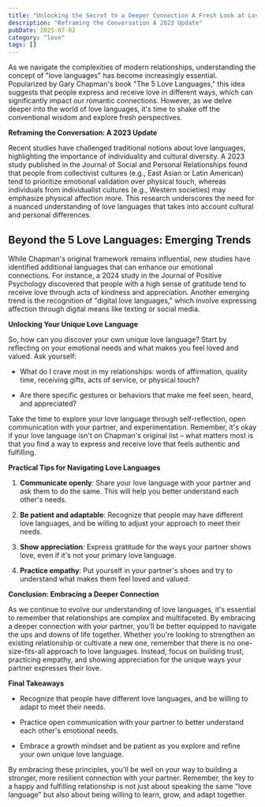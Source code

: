 ```yaml
---
title: "Unlocking the Secret to a Deeper Connection A Fresh Look at Love Languages"
description: "Reframing the Conversation A 2023 Update"
pubDate: 2025-07-02
category: "love"
tags: []
---
```


As we navigate the complexities of modern relationships, understanding the concept of "love languages" has become increasingly essential. Popularized by Gary Chapman's book "The 5 Love Languages," this idea suggests that people express and receive love in different ways, which can significantly impact our romantic connections. However, as we delve deeper into the world of love languages, it's time to shake off the conventional wisdom and explore fresh perspectives.

**Reframing the Conversation: A 2023 Update**

Recent studies have challenged traditional notions about love languages, highlighting the importance of individuality and cultural diversity. A 2023 study published in the Journal of Social and Personal Relationships found that people from collectivist cultures (e.g., East Asian or Latin American) tend to prioritize emotional validation over physical touch, whereas individuals from individualist cultures (e.g., Western societies) may emphasize physical affection more. This research underscores the need for a nuanced understanding of love languages that takes into account cultural and personal differences.

## **Beyond the 5 Love Languages: Emerging Trends**

While Chapman's original framework remains influential, new studies have identified additional languages that can enhance our emotional connections. For instance, a 2024 study in the Journal of Positive Psychology discovered that people with a high sense of gratitude tend to receive love through acts of kindness and appreciation. Another emerging trend is the recognition of "digital love languages," which involve expressing affection through digital means like texting or social media.

**Unlocking Your Unique Love Language**

So, how can you discover your own unique love language? Start by reflecting on your emotional needs and what makes you feel loved and valued. Ask yourself:

* What do I crave most in my relationships: words of affirmation, quality time, receiving gifts, acts of service, or physical touch?

* Are there specific gestures or behaviors that make me feel seen, heard, and appreciated?

Take the time to explore your love language through self-reflection, open communication with your partner, and experimentation. Remember, it's okay if your love language isn't on Chapman's original list – what matters most is that you find a way to express and receive love that feels authentic and fulfilling.

**Practical Tips for Navigating Love Languages**

1. **Communicate openly**: Share your love language with your partner and ask them to do the same. This will help you better understand each other's needs.

2. **Be patient and adaptable**: Recognize that people may have different love languages, and be willing to adjust your approach to meet their needs.

3. **Show appreciation**: Express gratitude for the ways your partner shows love, even if it's not your primary love language.

4. **Practice empathy**: Put yourself in your partner's shoes and try to understand what makes them feel loved and valued.

**Conclusion: Embracing a Deeper Connection**

As we continue to evolve our understanding of love languages, it's essential to remember that relationships are complex and multifaceted. By embracing a deeper connection with your partner, you'll be better equipped to navigate the ups and downs of life together. Whether you're looking to strengthen an existing relationship or cultivate a new one, remember that there is no one-size-fits-all approach to love languages. Instead, focus on building trust, practicing empathy, and showing appreciation for the unique ways your partner expresses their love.

**Final Takeaways**

* Recognize that people have different love languages, and be willing to adapt to meet their needs.

* Practice open communication with your partner to better understand each other's emotional needs.

* Embrace a growth mindset and be patient as you explore and refine your own unique love language.

By embracing these principles, you'll be well on your way to building a stronger, more resilient connection with your partner. Remember, the key to a happy and fulfilling relationship is not just about speaking the same "love language" but also about being willing to learn, grow, and adapt together.